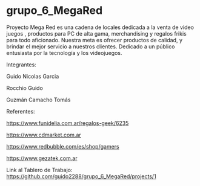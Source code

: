 # grupo_6_MegaRed
Proyecto 
Mega Red es una cadena de locales dedicada a la venta de video juegos , productos para PC de alta gama, merchandising y regalos frikis   para todo aficionado. Nuestra meta es ofrecer productos de calidad, y brindar el mejor servicio a nuestros clientes. 
 Dedicado a un público entusiasta por la tecnología y los videojuegos.
 
 Integrantes:
 
 Guido Nicolas Garcia
 
 Rocchio Guido
 
 Guzmán Camacho Tomás
 
 Referentes:
 
 https://www.funidelia.com.ar/regalos-geek/6235
 
 https://www.cdmarket.com.ar
 
 https://www.redbubble.com/es/shop/gamers
 
 https://www.gezatek.com.ar
 
 
 Link al Tablero de Trabajo: https://github.com/guido2288/grupo_6_MegaRed/projects/1
